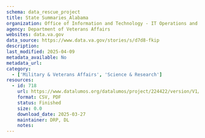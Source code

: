 ```yaml
---
schema: data_rescue_project 
title: State Summaries_Alabama
organization: Office of Information and Technology - IT Operations and Services (ITOPS)
agency: Department of Veterans Affairs
websites: data.va.gov
data_source: https://www.data.va.gov/stories/s/d7d8-fkip
description: 
last_modified: 2025-04-09
metadata_available: No
metadata_url: 
category:
  - ['Military & Veterans Affairs', 'Science & Research'] 
resources:
  - id: 718
    url: https://www.datalumos.org/datalumos/project/224422/version/V1/view
    format: CSV, PDF
    status: Finished
    size: 0.0
    download_date: 2025-03-27
    maintainer: DRP, DL
    notes: 
---
```

